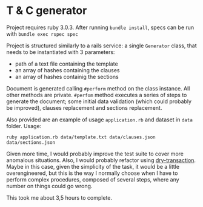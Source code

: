 # T & C generator

Project requires ruby 3.0.3.
After running `bundle install`, specs can be run with `bundle exec rspec spec`

Project is structured similarly to a rails service: a single `Generator` class, that needs to be instantiated with 3 parameters:

- path of a text file containing the template
- an array of hashes containing the clauses
- an array of hashes containig the sections

Document is generated calling `#perform` method on the class instance. All other methods are private.
`#perfom` method executes a series of steps to generate the document; some initial data validation (which could probably be improved), clauses replacement and sections replacement.

Also provided are an example of usage `application.rb` and dataset in `data` folder.
Usage:

`ruby application.rb data/template.txt data/clauses.json data/sections.json`

Given more time, I would probably improve the test suite to cover more anomalous situations.
Also, I would probably refactor using [dry-transaction](https://dry-rb.org/gems/dry-transaction/0.13/). Maybe in this case, given the simplicity of the task, it would be a little overengineered, but this is the way I normally choose when I have to perform complex procedures, composed of several steps, where any number on things could go wrong.

This took me about 3,5 hours to complete.